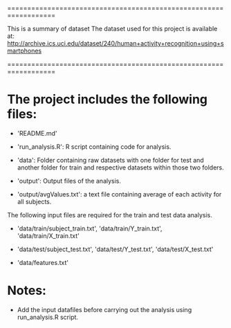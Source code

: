 
==================================================================

This is a summary of dataset
The dataset used for this project is available at: http://archive.ics.uci.edu/dataset/240/human+activity+recognition+using+smartphones

==================================================================


The project includes the following files:
=========================================

- 'README.md'

- 'run_analysis.R': R script containing code for analysis.

- 'data': Folder containing raw datasets with one folder for test and another folder for train and respective datasets within those two folders.

- 'output': Output files of the analysis.

- 'output/avgValues.txt': a text file containing average of each activity for all subjects.


The following input files are required for the train and test data analysis. 

- 'data/train/subject_train.txt', 'data/train/Y_train.txt', 'data/train/X_train.txt' 

- 'data/test/subject_test.txt', 'data/test/Y_test.txt', 'data/test/X_test.txt'

- 'data/features.txt'

  
Notes: 
======
- Add the input datafiles before carrying out the analysis using run_analysis.R script.
